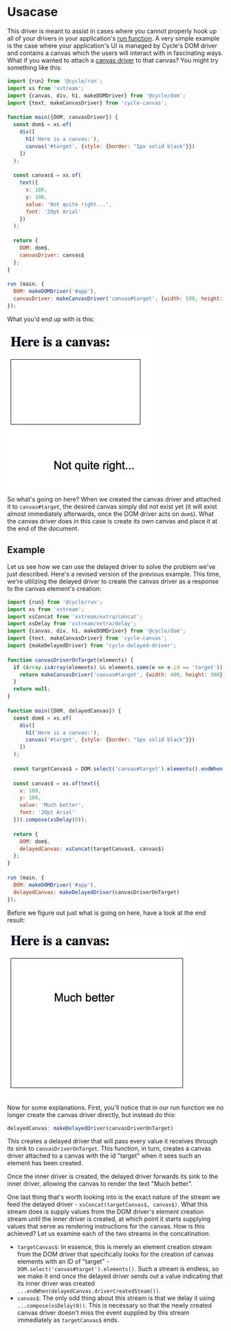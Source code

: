 # Usacase

This driver is meant to assist in cases where you cannot properly hook up all of your drivers in your application's [run function](https://cycle.js.org/getting-started.html#getting-started-coding).
A very simple example is the case where your application's UI is managed by Cycle's DOM driver and contains a canvas which the users will interact
with in fascinating ways. What if you wanted to attach a [canvas driver](https://github.com/cyclejs-community/cycle-canvas) to that canvas?
You might try something like this:

```javascript
import {run} from '@cycle/run';
import xs from 'xstream';
import {canvas, div, h1, makeDOMDriver} from '@cycle/dom';
import {text, makeCanvasDriver} from 'cycle-canvas';

function main({DOM, canvasDriver}) {
  const dom$ = xs.of(
    div([
      h1('Here is a canvas:'),
      canvas('#target', {style: {border: "1px solid black"}})
    ])
  );

  const canvas$ = xs.of(
    text({
      x: 100,
      y: 100,
      value: 'Not quite right...',
      font: '20pt Arial'
    })
  );

  return {
    DOM: dom$,
    canvasDriver: canvas$
  };
}

run (main, {
  DOM: makeDOMDriver('#app'),
  canvasDriver: makeCanvasDriver('canvas#target', {width: 500, height: 500})
});
```

What you'd end up with is this:

![Somewhat fishy](not_quite.png)

So what's going on here? When we created the canvas driver and attached it to `canvas#target`, the desired canvas simply did not exist yet (it will exist almost immediately afterwards, once the DOM driver acts on `dom$`). What the canvas driver does in this case is create its own canvas and place it at the end of the document.

## Example

Let us see how we can use the delayed driver to solve the problem we've just described. Here's a revised version of the previous example. This time, we're utilizing the delayed driver to create the canvas driver as a response to the canvas element's creation:

```javascript
import {run} from '@cycle/run';
import xs from 'xstream';
import xsConcat from 'xstream/extra/concat';
import xsDelay from 'xstream/extra/delay';
import {canvas, div, h1, makeDOMDriver} from '@cycle/dom';
import {text, makeCanvasDriver} from 'cycle-canvas';
import {makeDelayedDriver} from 'cycle-delayed-driver';

function canvasDriverOnTarget(elements) {
  if (Array.isArray(elements) && elements.some(e => e.id == 'target')) {
    return makeCanvasDriver('canvas#target', {width: 400, height: 300});
  }
  return null;
}

function main({DOM, delayedCanvas}) {
  const dom$ = xs.of(
    div([
      h1('Here is a canvas:'),
      canvas('#target', {style: {border: "1px solid black"}})
    ])
  );
  
  const targetCanvas$ = DOM.select('canvas#target').elements().endWhen(delayedCanvas.driverCreatedSteam());
  
  const canvas$ = xs.of(text({
    x: 100,
    y: 100,
    value: 'Much better',
    font: '20pt Arial'
  })).compose(xsDelay(0));

  return {
    DOM: dom$,
    delayedCanvas: xsConcat(targetCanvas$, canvas$)
  };
}

run (main, {
  DOM: makeDOMDriver('#app'),
  delayedCanvas: makeDelayedDriver(canvasDriverOnTarget)
});
```

Before we figure out just what is going on here, have a look at the end result:

![That's more I like it](much_better.png)

Now for some explanations. First, you'll notice that in our run function we no longer create the canvas driver directly, but instead do this:

```javascript
delayedCanvas: makeDelayedDriver(canvasDriverOnTarget)
```

This creates a delayed driver that will pass every value it receives through its sink to `canvasDriverOnTarget`. This function, in turn, creates a canvas driver attached to a canvas with the id "target" when it sees such an element has been created.

Once the inner driver is created, the delayed driver forwards its sink to the inner driver, allowing the canvas to render the text "Much better".

One last thing that's worth looking into is the exact nature of the stream we feed the delayed driver - `xsConcat(targetCanvas$, canvas$)`. What this stream does is supply values from the DOM driver's element creation stream until the inner driver is created, at which point it starts supplying values that serve as rendering instructions for the canvas. How is this achieved? Let us examine each of the two streams in the concatination:

- `targetCanvas$`: In essence, this is merely an element creation stream from the DOM driver that specifically looks for the creation of canvas elements with an ID of "target" - `DOM.select('canvas#target').elements()`. Such a stream is endless, so we make it end once the delayed driver sends out a value indicating that its inner driver was created `...endWhen(delayedCanvas.driverCreatedSteam())`.
- `canvas$`: The only odd thing about this stream is that we delay it using `...compose(xsDelay(0))`. This is necessary so that the newly created canvas driver doesn't miss the event supplied by this stream immediately as `targetCanvas$` ends.